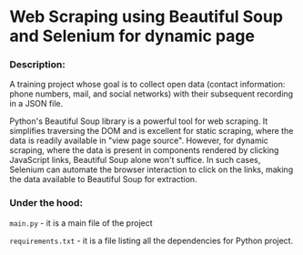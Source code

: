 # Web Scraping using Beautiful Soup and Selenium for dynamic page

### Description:
A training project whose goal is to collect open data (contact information: phone numbers, mail, and social networks)
with their subsequent recording in a JSON file.

Python's Beautiful Soup library is a powerful tool for web scraping. It simplifies traversing the DOM and is excellent
for static scraping, where the data is readily available in "view page source". However, for dynamic scraping, where
the data is present in components rendered by clicking JavaScript links, Beautiful Soup alone won't suffice. In such
cases, Selenium can automate the browser interaction to click on the links, making the data available to Beautiful
Soup for extraction.

### Under the hood:
`main.py` - it is a main file of the project

`requirements.txt` - it is a file listing all the dependencies for Python project.
